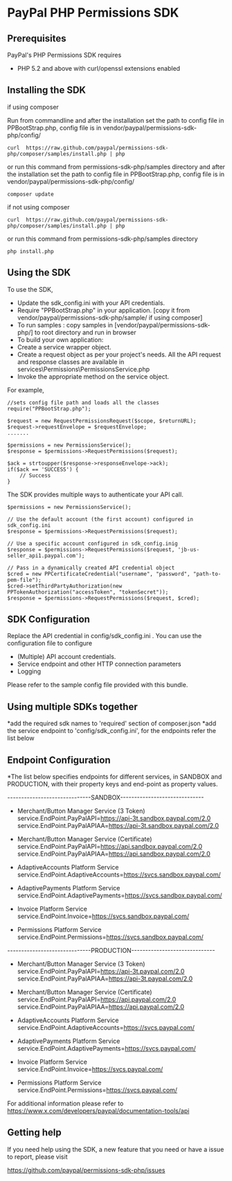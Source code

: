 
PayPal PHP Permissions SDK
==========================

Prerequisites
-------------

PayPal's PHP Permissions SDK requires 

   * PHP 5.2 and above with curl/openssl extensions enabled
 
Installing the SDK
-------------------
   if using composer 
   
   Run from commandline and after the installation set the path to config file in PPBootStrap.php, config file is in vendor/paypal/permissions-sdk-php/config/
   
    curl  https://raw.github.com/paypal/permissions-sdk-php/composer/samples/install.php | php
     
   or run this command from permissions-sdk-php/samples directory and after the installation set the path to config file in PPBootStrap.php, config file is in vendor/paypal/permissions-sdk-php/config/
    
    composer update
   
   if not using composer
   
    curl  https://raw.github.com/paypal/permissions-sdk-php/composer/samples/install.php | php
    
   or run this command from permissions-sdk-php/samples directory
   
    php install.php
    

Using the SDK
-------------

To use the SDK, 

   * Update the sdk_config.ini with your API credentials.
   * Require "PPBootStrap.php" in your application. [copy it from vendor/paypal/permissions-sdk-php/sample/ if using composer]
   * To run samples : copy samples in [vendor/paypal/permissions-sdk-php/] to root directory and run in browser
   * To build your own application:
   * Create a service wrapper object.
   * Create a request object as per your project's needs. All the API request and response classes 
     are available in services\Permissions\PermissionsService.php
   * Invoke the appropriate method on the service object.

For example,

	//sets config file path and loads all the classes
    require("PPBootStrap.php");

    $request = new RequestPermissionsRequest($scope, $returnURL);
	$request->requestEnvelope = $requestEnvelope;
	.......
	
	$permissions = new PermissionsService();
	$response = $permissions->RequestPermissions($request);
	
	$ack = strtoupper($response->responseEnvelope->ack); 
	if($ack == 'SUCCESS') {
		// Success
	}
  

The SDK provides multiple ways to authenticate your API call.

	$permissions = new PermissionsService();
	
	// Use the default account (the first account) configured in sdk_config.ini
	$response = $permissions->RequestPermissions($request);	

	// Use a specific account configured in sdk_config.inig
	$response = $permissions->RequestPermissions($request, 'jb-us-seller_api1.paypal.com');	
	 
	// Pass in a dynamically created API credential object
    $cred = new PPCertificateCredential("username", "password", "path-to-pem-file");
    $cred->setThirdPartyAuthorization(new PPTokenAuthorization("accessToken", "tokenSecret"));
	$response = $permissions->RequestPermissions($request, $cred);	
  
  
SDK Configuration
-----------------

Replace the API credential in config/sdk_config.ini . You can use the configuration file to configure

   * (Multiple) API account credentials.
   * Service endpoint and other HTTP connection parameters
   * Logging 

Please refer to the sample config file provided with this bundle.

Using multiple SDKs together
----------------------------
*add the required sdk names to 'required' section of composer.json
*add the service endpoint to 'config/sdk_config.ini', for the endpoints refer the list below

Endpoint Configuration
---------------------------
*The list below specifies endpoints for different services, in SANDBOX and PRODUCTION, with their 
property keys and end-point as property values.


------------------------------SANDBOX------------------------------  
* Merchant/Button Manager Service (3 Token)  
service.EndPoint.PayPalAPI=https://api-3t.sandbox.paypal.com/2.0  
service.EndPoint.PayPalAPIAA=https://api-3t.sandbox.paypal.com/2.0  

* Merchant/Button Manager Service (Certificate)  
service.EndPoint.PayPalAPI=https://api.sandbox.paypal.com/2.0  
service.EndPoint.PayPalAPIAA=https://api.sandbox.paypal.com/2.0  

* AdaptiveAccounts Platform Service  
service.EndPoint.AdaptiveAccounts=https://svcs.sandbox.paypal.com/  

* AdaptivePayments Platform Service  
service.EndPoint.AdaptivePayments=https://svcs.sandbox.paypal.com/  

* Invoice Platform Service  
service.EndPoint.Invoice=https://svcs.sandbox.paypal.com/  

* Permissions Platform Service  
service.EndPoint.Permissions=https://svcs.sandbox.paypal.com/  

------------------------------PRODUCTION------------------------------  
* Merchant/Button Manager Service (3 Token)  
service.EndPoint.PayPalAPI=https://api-3t.paypal.com/2.0  
service.EndPoint.PayPalAPIAA=https://api-3t.paypal.com/2.0  

* Merchant/Button Manager Service (Certificate)  
service.EndPoint.PayPalAPI=https://api.paypal.com/2.0  
service.EndPoint.PayPalAPIAA=https://api.paypal.com/2.0  

* AdaptiveAccounts Platform Service  
service.EndPoint.AdaptiveAccounts=https://svcs.paypal.com/  

* AdaptivePayments Platform Service  
service.EndPoint.AdaptivePayments=https://svcs.paypal.com/  

* Invoice Platform Service  
service.EndPoint.Invoice=https://svcs.paypal.com/  

* Permissions Platform Service  
service.EndPoint.Permissions=https://svcs.paypal.com/  

For additional information please refer to https://www.x.com/developers/paypal/documentation-tools/api


Getting help
------------

If you need help using the SDK, a new feature that you need or have a issue to report, please visit
   
   https://github.com/paypal/permissions-sdk-php/issues 
